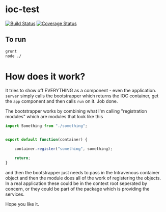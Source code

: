 # ioc-test

[![Build Status](https://travis-ci.org/blacksun1/ioc-test.svg?branch=master)](https://travis-ci.org/blacksun1/ioc-test)
[![Coverage Status](https://coveralls.io/repos/github/blacksun1/ioc-test/badge.svg?branch=master)](https://coveralls.io/github/blacksun1/ioc-test?branch=master)


## To run

```bash
grunt
node ./
```

# How does it work?

It tries to show off EVERYTHING as a component - even the application. `server` simply calls the bootstrapper which
returns the IOC container, get the `app` component and then calls `run` on it. Job done.

The bootstrapper works by combining what I'm calling "registration modules" which are modules that look like this

```js
import Something from "./something";


export default function(container) {

    container.register("something", something);

    return;
}
```

and then the bootstrapper just needs to pass in the Intravenous container object and then the module does all of the
work of registering the objects. In a real application these could be in the context root seperated by concern, or they
could be part of the package which is providing the services.

Hope you like it.
